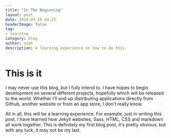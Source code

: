 ```yaml
---
title: "In The Beginning"
layout: post
date: 2018-03-10 04:22
headerImage: false
tag:
- learning
category: blog
author: noah
description: A learning experience on how to do this.
---
```


# This is it

I may never use this blog, but I fully intend to. I have hopes to begin development on several different projects, hopefully which will be released to the world. Whether I'll end up distributing applications directly from Github, another website or from an app store, I don't really know.

All in all, this will be a learning experience. For example, just in writing this post, I have learned how Jekyll websites, Sass, HTML, CSS and markdown all work together. This is definitely my first blog post, it's pretty obvious, but with any luck, it may not be my last.
